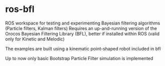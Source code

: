 # ros-bfl
ROS workspace for testing and experimenting Bayesian filtering algorithms (Particle filters, Kalman filters)
Requires an up-and-running version of the Orocos Bayesian Filtering Library (BFL), better if installed within ROS (valid only for Kinetic and Melodic)

The examples are built using a kinematic point-shaped robot included in bfl

Up to now only basic Bootstrap Particle Filter simulation is implemented
